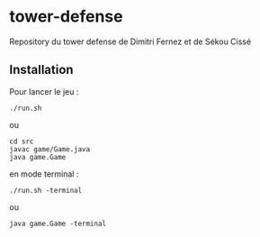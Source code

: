 # tower-defense
Repository du tower defense de Dimitri Fernez et de Sékou Cissé

## Installation
Pour lancer le jeu :
```
./run.sh
```
ou
```
cd src
javac game/Game.java
java game.Game
```

en mode terminal : 
```
./run.sh -terminal
```
ou 
```
java game.Game -terminal
```

